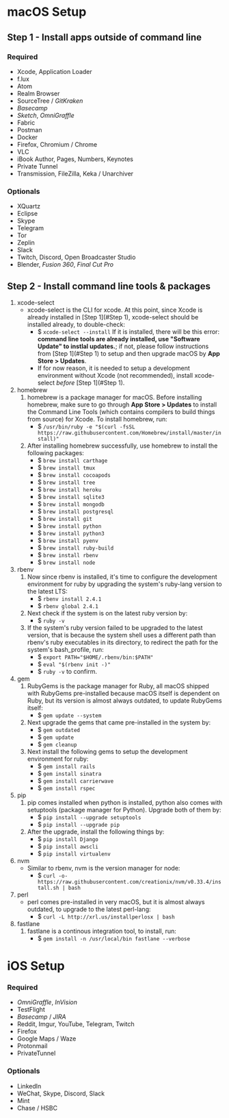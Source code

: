 # macOS Setup

## Step 1 - Install apps outside of command line

### Required
- Xcode, Application Loader
- f.lux
- Atom
- Realm Browser
- SourceTree / *GitKraken*
- *Basecamp*
- *Sketch*, *OmniGraffle*
- Fabric
- Postman
- Docker
- Firefox, Chromium / Chrome
- VLC
- iBook Author, Pages, Numbers, Keynotes
- Private Tunnel
- Transmission, FileZilla, Keka / Unarchiver

### Optionals
- XQuartz
- Eclipse
- Skype
- Telegram
- Tor
- Zeplin
- Slack
- Twitch, Discord, Open Broadcaster Studio
- Blender, *Fusion 360*, *Final Cut Pro*

## Step 2 - Install command line tools & packages

1. xcode-select
    - xcode-select is the CLI for xcode. At this point, since Xcode is already installed in [Step 1](#Step 1), xcode-select should be installed already, to double-check:
        - $ ``xcode-select --install`` If it is installed, there will be this error: **command line tools are already installed, use "Software Update" to instlal updates.**; if not, please follow instructions from [Step 1](#Step 1) to setup and then upgrade macOS by **App Store > Updates**.
        - If for now reason, it is needed to setup a development environment without Xcode (not recommended), install xcode-select *before* [Step 1](#Step 1).
2. homebrew
    1. homebrew is a package manager for macOS. Before installing homebrew, make sure to go through **App Store > Updates** to install the Command Line Tools (which contains compilers to build things from source) for Xcode. To install homebrew, run:
        - $ ``/usr/bin/ruby -e "$(curl -fsSL https://raw.githubusercontent.com/Homebrew/install/master/install)"``
    2. After installing homebrew successfully, use homebrew to install the following packages:
        - $ ``brew install carthage``
        - $ ``brew install tmux``
        - $ ``brew install cocoapods``
        - $ ``brew install tree``
        - $ ``brew install heroku``
        - $ ``brew install sqlite3``
        - $ ``brew install mongodb``
        - $ ``brew install postgresql``
        - $ ``brew install git``
        - $ ``brew install python``
        - $ ``brew install python3``
        - $ ``brew install pyenv``
        - $ ``brew install ruby-build``
        - $ ``brew install rbenv``
        - $ ``brew install node``
3. rbenv
    1. Now since rbenv is installed, it's time to configure the development environment for ruby by upgrading the system's ruby-lang version to the latest LTS:
        - $ ``rbenv install 2.4.1``
        - $ ``rbenv global 2.4.1``
    2. Next check if the system is on the latest ruby version by:
        - $ ``ruby -v``
    3. If the system's ruby version failed to be upgraded to the latest version, that is because the system shell uses a different path than rbenv's ruby executables in its directory, to redirect the path for the system's bash_profile, run:
        - $ ``export PATH="$HOME/.rbenv/bin:$PATH"``
        - $ ``eval "$(rbenv init -)"``
        - $ ``ruby -v`` to confirm.
4. gem
    1. RubyGems is the package manager for Ruby, all macOS shipped with RubyGems pre-installed because macOS itself is dependent on Ruby, but its version is almost always outdated, to update RubyGems itself:
        - $ ``gem update --system``
    2. Next upgrade the gems that came pre-installed in the system by:
        - $ ``gem outdated``
        - $ ``gem update``
        - $ ``gem cleanup``
    3. Next install the following gems to setup the development environment for ruby:
        - $ ``gem install rails``
        - $ ``gem install sinatra``
        - $ ``gem install carrierwave``
        - $ ``gem install rspec``
5. pip
    1. pip comes installed when python is installed, python also comes with setuptools (package manager for Python). Upgrade both of them by:
        - $ ``pip install --upgrade setuptools``
        - $ ``pip install --upgrade pip``
    2. After the upgrade, install the following things by:
        - $ ``pip install Django``
        - $ ``pip install awscli``
        - $ ``pip install virtualenv``
6. nvm
    - Similar to rbenv, nvm is the version manager for node:
        - $ ``curl -o- https://raw.githubusercontent.com/creationix/nvm/v0.33.4/install.sh | bash``
7. perl
    - perl comes pre-installed in very macOS, but it is almost always outdated, to upgrade to the latest perl-lang:
        - $ ``curl -L http://xrl.us/installperlosx | bash``
8. fastlane
    1. fastlane is a continous integration tool, to install, run:
        - $ ``gem install -n /usr/local/bin fastlane --verbose``

# iOS Setup

### Required
- *OmniGraffle*, *InVision*
- TestFlight
- *Basecamp* / *JIRA*
- Reddit, Imgur, YouTube, Telegram, Twitch
- Firefox
- Google Maps / Waze
- Protonmail
- PrivateTunnel

### Optionals
- LinkedIn
- WeChat, Skype, Discord, Slack
- Mint
- Chase / HSBC
